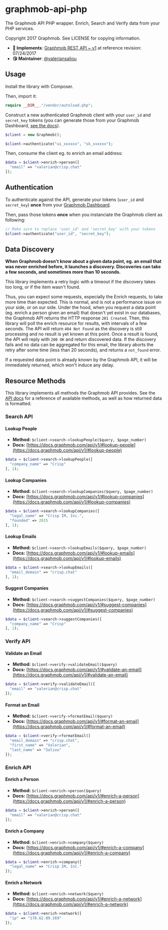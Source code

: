 # graphmob-api-php

The Graphmob API PHP wrapper. Enrich, Search and Verify data from your PHP services.

Copyright 2017 Graphmob. See LICENSE for copying information.

* **📝 Implements**: [Graphmob REST API ~ v1](https://docs.graphmob.com/api/v1/) at reference revision: 07/24/2017
* **😘 Maintainer**: [@valeriansaliou](https://github.com/valeriansaliou)

## Usage

Install the library with Composer.

Then, import it:

```php
require __DIR__."/vendor/autoload.php";
```

Construct a new authenticated Graphmob client with your `user_id` and `secret_key` tokens (you can generate those from your Graphmob Dashboard, [see the docs](https://docs.graphmob.com/api/v1/)).

```php
$client = new Graphmob();

$client->authenticate("ui_xxxxxx", "sk_xxxxxx");
```

Then, consume the client eg. to enrich an email address:

```php
$data = $client->enrich->person([
  "email" => "valerian@crisp.chat"
]);
```

## Authentication

To authenticate against the API, generate your tokens (`user_id` and `secret_key`) **once** from your [Graphmob Dashboard](https://dashboard.graphmob.com/).

Then, pass those tokens **once** when you instanciate the Graphmob client as following:

```php
// Make sure to replace 'user_id' and 'secret_key' with your tokens
$client->authenticate("user_id", "secret_key");
```

## Data Discovery

**When Graphmob doesn't know about a given data point, eg. an email that was never enriched before, it launches a discovery. Discoveries can take a few seconds, and sometimes more than 10 seconds.**

This library implements a retry logic with a timeout if the discovery takes too long, or if the item wasn't found.

Thus, you can expect some requests, especially the Enrich requests, to take more time than expected. This is normal, and is not a performance issue on your side, or on our side. Under the hood, when you request a data point (eg. enrich a person given an email) that doesn't yet exist in our databases, the Graphmob API returns the HTTP response `201 Created`. Then, this library will poll the enrich resource for results, with intervals of a few seconds. The API will return `404 Not Found` as the discovery is still processing and no result is yet known at this point. Once a result is found, the API will reply with `200 OK` and return discovered data. If the discovery fails and no data can be aggregated for this email, the library aborts the retry after some time (less than 20 seconds), and returns a `not_found` error.

If a requested data point is already known by the Graphmob API, it will be immediately returned, which won't induce any delay.

## Resource Methods

This library implements all methods the Graphmob API provides. See the [API docs](https://docs.graphmob.com/api/v1/) for a reference of available methods, as well as how returned data is formatted.

### Search API

#### Lookup People

* **Method:** `$client->search->lookupPeople($query, $page_number)`
* **Docs:** [https://docs.graphmob.com/api/v1/#lookup-people](https://docs.graphmob.com/api/v1/#lookup-people)

```php
$data = $client->search->lookupPeople([
  "company_name" => "Crisp"
], 1);
```

#### Lookup Companies

* **Method:** `$client->search->lookupCompanies($query, $page_number)`
* **Docs:** [https://docs.graphmob.com/api/v1/#lookup-companies](https://docs.graphmob.com/api/v1/#lookup-companies)

```php
$data = $client->search->lookupCompanies([
  "legal_name" => "Crisp IM, Inc.",
  "founded" => 2015
], 1);
```

#### Lookup Emails

* **Method:** `$client->search->lookupEmails($query, $page_number)`
* **Docs:** [https://docs.graphmob.com/api/v1/#lookup-emails](https://docs.graphmob.com/api/v1/#lookup-emails)

```php
$data = $client->search->lookupEmails([
  "email_domain" => "crisp.chat"
], 1);
```

#### Suggest Companies

* **Method:** `$client->search->suggestCompanies($query, $page_number)`
* **Docs:** [https://docs.graphmob.com/api/v1/#suggest-companies](https://docs.graphmob.com/api/v1/#suggest-companies)

```php
$data = $client->search->suggestCompanies([
  "company_name" => "Crisp"
], 1);
```

### Verify API

#### Validate an Email

* **Method:** `$client->verify->validateEmail($query)`
* **Docs:** [https://docs.graphmob.com/api/v1/#validate-an-email](https://docs.graphmob.com/api/v1/#validate-an-email)

```php
$data = $client->verify->validateEmail([
  "email" => "valerian@crisp.chat"
]);
```

#### Format an Email

* **Method:** `$client->verify->formatEmail($query)`
* **Docs:** [https://docs.graphmob.com/api/v1/#format-an-email](https://docs.graphmob.com/api/v1/#format-an-email)

```php
$data = $client->verify->formatEmail([
  "email_domain" => "crisp.chat",
  "first_name" => "Valerian",
  "last_name" => "Saliou"
]);
```

### Enrich API

#### Enrich a Person

* **Method:** `$client->enrich->person($query)`
* **Docs:** [https://docs.graphmob.com/api/v1/#enrich-a-person](https://docs.graphmob.com/api/v1/#enrich-a-person)

```php
$data = $client->enrich->person([
  "email" => "valerian@crisp.chat"
]);
```

#### Enrich a Company

* **Method:** `$client->enrich->company($query)`
* **Docs:** [https://docs.graphmob.com/api/v1/#enrich-a-company](https://docs.graphmob.com/api/v1/#enrich-a-company)

```php
$data = $client->enrich->company([
  "legal_name" => "Crisp IM, Inc."
]);
```

#### Enrich a Network

* **Method:** `$client->enrich->network($query)`
* **Docs:** [https://docs.graphmob.com/api/v1/#enrich-a-network](https://docs.graphmob.com/api/v1/#enrich-a-network)

```php
$data = $client->enrich->network([
  "ip" => "178.62.89.169"
]);
```
